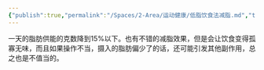 ```yaml
---
{"publish":true,"permalink":"/Spaces/2-Area/运动健康/低脂饮食法减脂.md","title":"低脂饮食法减脂","created":"2022-11-24","modified":"2023-03-14","published":"2025-07-12T17:46:50.504+08:00","cssclasses":""}
---
```



一天的脂肪供能的克数降到15%以下。也有不错的减脂效果，但是会让饮食变得孤寡无味，而且如果操作不当，摄入的脂肪偏少了的话，还可能引发其他副作用，总之也是不值当的。